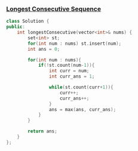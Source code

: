 ### [Longest Consecutive Sequence](https://leetcode.com/problems/longest-consecutive-sequence/description/)

```cpp
class Solution {
public:
    int longestConsecutive(vector<int>& nums) {
        set<int> st;
        for(int num : nums) st.insert(num);
        int ans = 0;

        for(int num : nums){
            if(!st.count(num-1)){
                int curr = num;
                int curr_ans = 1;

                while(st.count(curr+1)){
                    curr++;
                    curr_ans++;
                }
                ans = max(ans, curr_ans);
            }
        }

        return ans;
    }
};
```